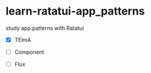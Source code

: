 # learn-ratatui-app_patterns
study app.patterns with Ratatui

- [x] TElmA
- [ ] Component
- [ ] Flux

